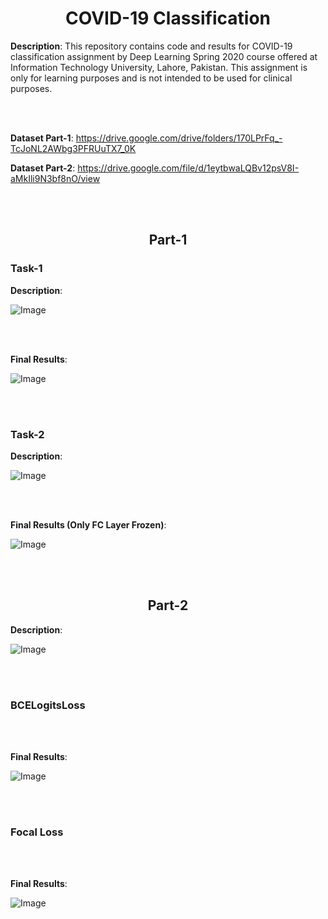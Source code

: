 <h1 align="center">COVID-19 Classification</h2> 

**Description**: This repository contains code and results for COVID-19 classification assignment by Deep Learning Spring 2020 course offered at Information Technology University, Lahore, Pakistan. This assignment is only for learning purposes and is not intended to be used for clinical purposes.

<br></br>

**Dataset Part-1**: https://drive.google.com/drive/folders/170LPrFq_-TcJoNL2AWbg3PFRUuTX7_0K

**Dataset Part-2**: https://drive.google.com/file/d/1eytbwaLQBv12psV8I-aMkIli9N3bf8nO/view

<br></br>

<h2 align="center">Part-1</h2> 


<h3>Task-1</h3> 

**Description**: 

![Image](https://res.cloudinary.com/itu/image/upload/v1587828181/Task-1_Brief_rbxpio.png)

<br></br>

**Final Results**: 

![Image](https://res.cloudinary.com/itu/image/upload/v1587828181/Task-1_k3pj58.png)

<br></br>

<h3>Task-2</h3> 

**Description**: 

![Image](https://res.cloudinary.com/itu/image/upload/v1587828181/Task-2_Brief_jzggdk.png)

<br></br>

**Final Results (Only FC Layer Frozen)**: 

![Image](https://res.cloudinary.com/itu/image/upload/v1587828181/Task-2_hnj2re.png)

<br></br>

<h2 align="center">Part-2</h2> 


**Description**: 

![Image](https://res.cloudinary.com/itu/image/upload/v1588533144/Part2_Brief_pjatct.png)

<br></br>

<h3>BCELogitsLoss</h3> 

<br></br>

**Final Results**: 

![Image](https://res.cloudinary.com/itu/image/upload/v1588533056/VGG16_-_part2_it7q8t.png)

<br></br>

<h3>Focal Loss</h3> 

<br></br>

**Final Results**: 

![Image](https://res.cloudinary.com/itu/image/upload/v1588533056/ResNet18_-_part2_mfdxje.png)
